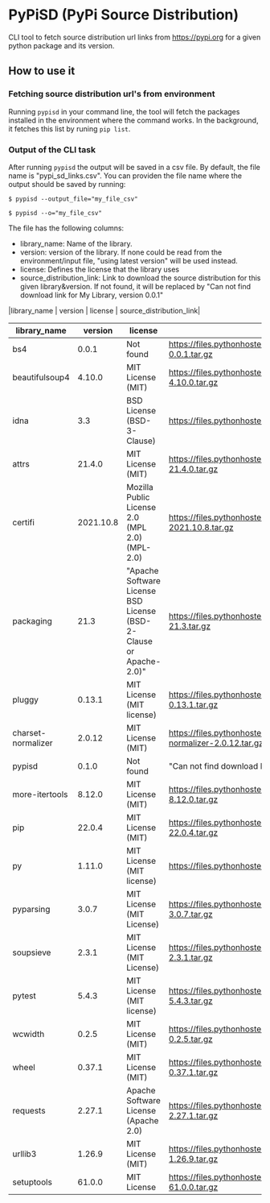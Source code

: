 # PyPiSD (PyPi Source Distribution)

CLI tool to fetch source distribution url links from https://pypi.org for a given python package and its version.


## How to use it

### Fetching source distribution url's from environment

Running `pypisd` in your command line, the tool will fetch the packages installed in the environment where the command works. In the background, it fetches this list by runing `pip list`.


### Output of the CLI task

After running `pypisd` the output will be saved in a csv file. By default, the file name is "pypi_sd_links.csv".
You can providen the file name where the output should be saved by running:

```
$ pypisd --output_file="my_file_csv"
```

```
$ pypisd --o="my_file_csv"
```


The file has the following columns:

- library_name: Name of the library.
- version: version of the library. If none could be read from the environment/input file, "using latest version" will be used instead.
- license: Defines the license that the library uses
- source_distribution_link: Link to download the source distribution for this given library&version. If not found, it will be replaced by "Can not find download link for My Library, version 0.0.1"

|library_name | version | license | source_distribution_link|

| library_name      | version | license | source_distribution_link |
| ----------- | ----------- | ----------- | ----------- |
|bs4 | 0.0.1 | Not found| https://files.pythonhosted.org/packages/10/ed/7e8b97591f6f456174139ec089c769f89a94a1a4025fe967691de971f314/bs4-0.0.1.tar.gz |
|beautifulsoup4|4.10.0|MIT License (MIT)|https://files.pythonhosted.org/packages/a1/69/daeee6d8f22c997e522cdbeb59641c4d31ab120aba0f2c799500f7456b7e/beautifulsoup4-4.10.0.tar.gz
idna|3.3|BSD License (BSD-3-Clause)|https://files.pythonhosted.org/packages/62/08/e3fc7c8161090f742f504f40b1bccbfc544d4a4e09eb774bf40aafce5436/idna-3.3.tar.gz|
|attrs|21.4.0|MIT License (MIT)|https://files.pythonhosted.org/packages/d7/77/ebb15fc26d0f815839ecd897b919ed6d85c050feeb83e100e020df9153d2/attrs-21.4.0.tar.gz|
|certifi|2021.10.8|Mozilla Public License 2.0 (MPL 2.0) (MPL-2.0)|https://files.pythonhosted.org/packages/6c/ae/d26450834f0acc9e3d1f74508da6df1551ceab6c2ce0766a593362d6d57f/certifi-2021.10.8.tar.gz|
|packaging|21.3|"Apache Software License BSD License (BSD-2-Clause or Apache-2.0)"|https://files.pythonhosted.org/packages/df/9e/d1a7217f69310c1db8fdf8ab396229f55a699ce34a203691794c5d1cad0c/packaging-21.3.tar.gz|
|pluggy|0.13.1|MIT License (MIT license)|https://files.pythonhosted.org/packages/f8/04/7a8542bed4b16a65c2714bf76cf5a0b026157da7f75e87cc88774aa10b14/pluggy-0.13.1.tar.gz|
|charset-normalizer|2.0.12|MIT License (MIT)|https://files.pythonhosted.org/packages/56/31/7bcaf657fafb3c6db8c787a865434290b726653c912085fbd371e9b92e1c/charset-normalizer-2.0.12.tar.gz|
|pypisd|0.1.0|Not found|"Can not find download link for pypisd, version 0.1.0"|
|more-itertools|8.12.0|MIT License (MIT)|https://files.pythonhosted.org/packages/dc/b5/c216ffeace7b89b7387fe08e1b39a07c6da38ea82c60e2e630dd5883813b/more-itertools-8.12.0.tar.gz|
|pip|22.0.4|MIT License (MIT)|https://files.pythonhosted.org/packages/33/c9/e2164122d365d8f823213a53970fa3005eb16218edcfc56ca24cb6deba2b/pip-22.0.4.tar.gz|
|py|1.11.0|MIT License (MIT license)|https://files.pythonhosted.org/packages/98/ff/fec109ceb715d2a6b4c4a85a61af3b40c723a961e8828319fbcb15b868dc/py-1.11.0.tar.gz|
|pyparsing|3.0.7|MIT License (MIT License)|https://files.pythonhosted.org/packages/d6/60/9bed18f43275b34198eb9720d4c1238c68b3755620d20df0afd89424d32b/pyparsing-3.0.7.tar.gz|
|soupsieve|2.3.1|MIT License (MIT License)|https://files.pythonhosted.org/packages/e1/25/a3005eedafb34e1258458e8a4b94900a60a41a2b4e459e0e19631648a2a0/soupsieve-2.3.1.tar.gz|
|pytest|5.4.3|MIT License (MIT license)|https://files.pythonhosted.org/packages/8f/c4/e4a645f8a3d6c6993cb3934ee593e705947dfafad4ca5148b9a0fde7359c/pytest-5.4.3.tar.gz|
|wcwidth|0.2.5|MIT License (MIT)|https://files.pythonhosted.org/packages/89/38/459b727c381504f361832b9e5ace19966de1a235d73cdbdea91c771a1155/wcwidth-0.2.5.tar.gz|
|wheel|0.37.1|MIT License (MIT)|https://files.pythonhosted.org/packages/c0/6c/9f840c2e55b67b90745af06a540964b73589256cb10cc10057c87ac78fc2/wheel-0.37.1.tar.gz|
|requests|2.27.1|Apache Software License (Apache 2.0)|https://files.pythonhosted.org/packages/60/f3/26ff3767f099b73e0efa138a9998da67890793bfa475d8278f84a30fec77/requests-2.27.1.tar.gz|
|urllib3|1.26.9|MIT License (MIT)|https://files.pythonhosted.org/packages/1b/a5/4eab74853625505725cefdf168f48661b2cd04e7843ab836f3f63abf81da/urllib3-1.26.9.tar.gz|
|setuptools|61.0.0|MIT License|https://files.pythonhosted.org/packages/cf/68/bc4babfa1f0853d9164ed8f9fc97e3cc8293fa6e77277fb1a72b4de75ba5/setuptools-61.0.0.tar.gz|

